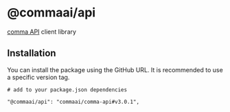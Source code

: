# @commaai/api

[comma API](https://api.comma.ai) client library

## Installation

You can install the package using the GitHub URL. It is recommended to use a specific version tag.

```
# add to your package.json dependencies

"@commaai/api": "commaai/comma-api#v3.0.1",
```
